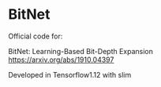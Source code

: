 # BitNet

Official code for:

BitNet: Learning-Based Bit-Depth Expansion
https://arxiv.org/abs/1910.04397

Developed in Tensorflow1.12 with slim

